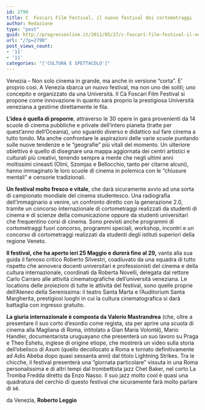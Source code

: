 ```yaml
---
id: 2790
title: C  Foscari Film Festival, il nuovo festival dei cortometraggi
author: Redazione
type: "post"
guid: http://progressonline.it/2011/05/27/c-foscari-film-festival-il-nuovo-festival-dei-cortometraggi/
url: "/?p=2790"
post_views_count:
- '11'
- '11'
categories: "['CULTURA E SPETTACOLO']"
---
```


Venezia – Non solo cinema in grande, ma anche in versione “corta”. E’ proprio così. A Venezia sbarca un nuovo festival, ma non uno dei soliti; uno concepito e organizzato da una Università. Il Cà Foscari Film Festival si propone come innovazione in quanto sarà proprio la prestigiosa Università veneziana a gestirne direttamente le fila.

**L’idea è quella di proporre**, attraverso le 30 opere in gara provenienti da 14 scuole di cinema pubbliche e private dell’intero pianeta (tratte per quest’anno dell’Oceania), uno sguardo diverso e didattico sul fare cinema a tutto tondo. Ma anche confrontare le aspirazioni delle varie scuole puntando sulle nuove tendenze e le “geografie” più vitali del momento. Un ulteriore obiettivo è quello di disegnare una mappa aggiornata dei centri artistici e culturali più creativi, tenendo sempre a mente che negli ultimi anni moltissimi cineasti (Olmi, Szomjas e Bellocchio, tanto per citarne alcuni), hanno immaginato le loro scuole di cinema in polemica con le “chiusure mentali” e censorie tradizionali.

**Un festival molto fresco e vitale**, che darà sicuramente avvio ad una sorta di campionato mondiale del cinema studentesco. Una radiografia dell’immaginario a venire, un confronto diretto con la generazione 2.0, tramite un concorso internazionale di cortometraggi realizzati da studenti di cinema e di scienze della comunicazione oppure da studenti universitari che frequentino corsi di cinema. Sono previsti anche programmi di cortometraggi fuori concorso, programmi speciali, workshop, incontri e un concorso di cortometraggi realizzati da studenti degli istituti superiori della regione Veneto.

**Il festival, che ha aperto ieri 25 Maggio e durerà fino al 29,** vanta alla sua guida il famoso critico Roberto Silvestri, coadiuvato da una squadra di tutto rispetto che annovera docenti universitari e professionisti del cinema e della cultura internazionale, coordinati da Roberta Novelli, delegata dal rettore Carlo Carraro alle attività cinematografiche dell’università veneziana. Le locations delle proiezioni di tutte le attività del festival, sono quelle proprie dell’Ateneo della Serenissima: il teatro Santa Marta e l’Auditorium Santa Margherita, prestigiosi luoghi in cui la cultura cinematografica si darà battaglia con ingresso gratuito.

**La giuria internazionale è composta da Valerio Mastrandrea** (che, oltre a presentare il suo corto d’esordio come regista, sta per aprire una scuola di cinema alla Magliana di Roma, intitolato a Gian Maria Volontè), Mario Handler, documentarista uruguayano che presenterà un suo lavoro su Praga e Theo Eshetu, inglese di origine etiope, che mostrerà un video sulla storia dell’obelisco di Axum (quello decollocato a Roma e tornato definitivamente ad Adis Abeba dopo quasi sessanta anni) dal titolo Lightning Strikes. Tra le chicche, il festival presenterà una “giornata particolare” vissuta in una Roma personalissima e di altri tempi dal trombettista jazz Chet Baker, nel corto La Tromba Fredda diretto da Enzo Nasso. Il suo jazz molto cool è quasi una quadratura del cerchio di questo festival che sicuramente farà molto parlare di sé.

da Venezia, **Roberto Leggio**